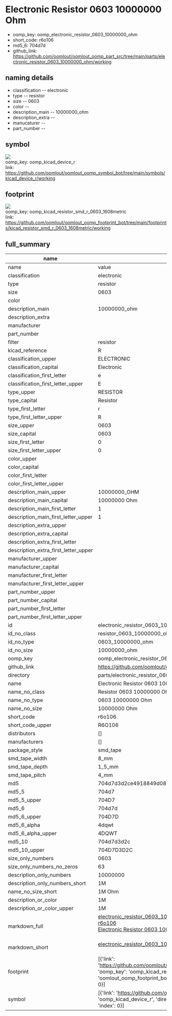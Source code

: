# Electronic Resistor 0603 10000000 Ohm

  
* oomp_key: oomp_electronic_resistor_0603_10000000_ohm 
* short_code: r6o106
* md5_6: 704d7d  
* github_link: https://github.com/oomlout/oomlout_oomp_part_src/tree/main/parts/electronic_resistor_0603_10000000_ohm/working  
## naming details
* classification -- electronic
* type -- resistor
* size -- 0603
* color -- 
* description_main -- 10000000_ohm
* description_extra -- 
* manucaturer -- 
* part_number -- 



## symbol

![](symbol/{index}/working/working_600.png)  
oomp_key: oomp_kicad_device_r  
link: https://github.com/oomlout/oomlout_oomp_symbol_bot/tree/main/symbols/kicad_device_r/working  

## footprint

![](footprint/{index}/working/working_600.png)  
oomp_key: oomp_kicad_resistor_smd_r_0603_1608metric  
link: https://github.com/oomlout/oomlout_oomp_footprint_bot/tree/main/footprints/kicad_resistor_smd_r_0603_1608metric/working  

## full_summary
| name | value | 
| --- | --- | 
| name | value | 
| classification | electronic | 
| type | resistor | 
| size | 0603 | 
| color |  | 
| description_main | 10000000_ohm | 
| description_extra |  | 
| manufacturer |  | 
| part_number |  | 
| filter | resistor | 
| kicad_reference | R | 
| classification_upper | ELECTRONIC | 
| classification_capital | Electronic | 
| classification_first_letter | e | 
| classification_first_letter_upper | E | 
| type_upper | RESISTOR | 
| type_capital | Resistor | 
| type_first_letter | r | 
| type_first_letter_upper | R | 
| size_upper | 0603 | 
| size_capital | 0603 | 
| size_first_letter | 0 | 
| size_first_letter_upper | 0 | 
| color_upper |  | 
| color_capital |  | 
| color_first_letter |  | 
| color_first_letter_upper |  | 
| description_main_upper | 10000000_OHM | 
| description_main_capital | 10000000 Ohm | 
| description_main_first_letter | 1 | 
| description_main_first_letter_upper | 1 | 
| description_extra_upper |  | 
| description_extra_capital |  | 
| description_extra_first_letter |  | 
| description_extra_first_letter_upper |  | 
| manufacturer_upper |  | 
| manufacturer_capital |  | 
| manufacturer_first_letter |  | 
| manufacturer_first_letter_upper |  | 
| part_number_upper |  | 
| part_number_capital |  | 
| part_number_first_letter |  | 
| part_number_first_letter_upper |  | 
| id | electronic_resistor_0603_10000000_ohm | 
| id_no_class | resistor_0603_10000000_ohm | 
| id_no_type | 0603_10000000_ohm | 
| id_no_size | 10000000_ohm | 
| oomp_key | oomp_electronic_resistor_0603_10000000_ohm | 
| github_link | https://github.com/oomlout/oomlout_oomp_part_src/tree/main/parts/electronic_resistor_0603_10000000_ohm/working | 
| directory | parts/electronic_resistor_0603_10000000_ohm | 
| name | Electronic Resistor 0603 10000000 Ohm | 
| name_no_class | Resistor 0603 10000000 Ohm | 
| name_no_type | 0603 10000000 Ohm | 
| name_no_size | 10000000 Ohm | 
| short_code | r6o106 | 
| short_code_upper | R6O106 | 
| distributors | [] | 
| manufacturers | [] | 
| package_style | smd_tape | 
| smd_tape_width | 8_mm | 
| smd_tape_depth | 1_5_mm | 
| smd_tape_pitch | 4_mm | 
| md5 | 704d7d3d2ce4918849d089aad22f1d8b | 
| md5_5 | 704d7 | 
| md5_5_upper | 704D7 | 
| md5_6 | 704d7d | 
| md5_6_upper | 704D7D | 
| md5_6_alpha | 4dqwt | 
| md5_6_alpha_upper | 4DQWT | 
| md5_10 | 704d7d3d2c | 
| md5_10_upper | 704D7D3D2C | 
| size_only_numbers | 0603 | 
| size_only_numbers_no_zeros | 63 | 
| description_only_numbers | 10000000 | 
| description_only_numbers_short | 1M | 
| name_no_size_short | 1M Ohm | 
| description_or_color | 1M | 
| description_or_color_upper | 1M | 
| markdown_full | [electronic_resistor_0603_10000000_ohm](https://github.com/oomlout/oomlout_oomp_part_src/tree/main/parts/electronic_resistor_0603_10000000_ohm/working)<br>[r6o106](https://github.com/oomlout/oomlout_oomp_part_src/tree/main/parts/electronic_resistor_0603_10000000_ohm/working)<br>[Electronic Resistor 0603 10000000 Ohm](https://github.com/oomlout/oomlout_oomp_part_src/tree/main/parts/electronic_resistor_0603_10000000_ohm/working)<br><br> | 
| markdown_short | [electronic_resistor_0603_10000000_ohm](https://github.com/oomlout/oomlout_oomp_part_src/tree/main/parts/electronic_resistor_0603_10000000_ohm/working)<br><br> | 
| footprint | [{'link': 'https://github.com/oomlout/oomlout_oomp_footprint_bot/tree/main/foootprntss/kicad_resistor_smd_r_0603_1608metric', 'oomp_key': 'oomp_kicad_resistor_smd_r_0603_1608metric', 'directory': 'oomlout_oomp_footprint_bot/footprints/kicad_resistor_smd_r_0603_1608metric//working/working.kicad_mod', 'index': 0}] | 
| symbol | [{'link': 'https://github.com/oomlout/oomlout_oomp_symbol_bot/tree/main/symbols/kicad_device_r', 'oomp_key': 'oomp_kicad_device_r', 'directory': 'oomlout_oomp_symbol_bot/symbols/kicad_device_r//working/working.kicad_sym', 'index': 0}] | 
